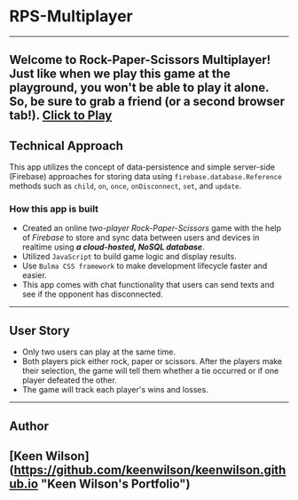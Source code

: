 # RPS-Multiplayer
---
Welcome to Rock-Paper-Scissors Multiplayer! Just like when we play this game at the playground, you won't be able to play it alone. So, be sure to grab a friend (or a second browser tab!). [Click to Play](https://keenwilson.github.io/RPS-Multiplayer/ "Rock-Paper-Scissors Multiplayer")
---

##  Technical Approach
This app utilizes the concept of data-persistence and simple server-side (Firebase) approaches for storing data using `firebase.database.Reference` methods such as  `child`, `on`, `once`, `onDisconnect`, `set`, and `update`. 

### How this app is built
* Created an online _two-player Rock-Paper-Scissors_ game with the help of _Firebase_ to store and sync data between users and devices in realtime using **_a cloud-hosted, NoSQL database_**. 
* Utilized  `JavaScript` to build game logic and display results.
* Use  `Bulma CSS framework` to make development lifecycle faster and easier. 
* This app comes with chat functionality that users can send texts and see if the opponent has disconnected.

---

## User Story
* Only two users can play at the same time.
* Both players pick either rock, paper or scissors. After the players make their selection, the game will tell them whether a tie occurred or if one player defeated the other.
* The game will track each player's wins and losses.

---
## Author
[Keen Wilson] (https://github.com/keenwilson/keenwilson.github.io "Keen Wilson's Portfolio")
---

